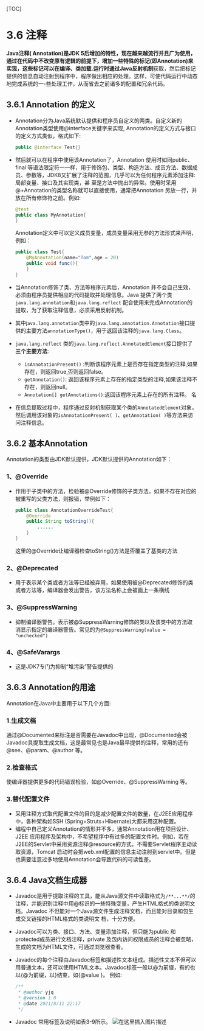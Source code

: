[TOC]

# 3.6 注释

**Java注释( Annotation)**是JDK 5后增加的特性，现在越来越流行并且广为使用，通过在代码中不改变原有逻辑的前提下，增加一些特殊的标记(即Annotation)来实现，这些标记可以在编译、类加载.运行时通过**Java反射机制**获取，然后把标记提供的信息自动注射到程序中，程序做出相应的处理。这样，可使代码运行中动态地完成系统的一-些处理工作，从而省去之前诸多的配置和冗余代码。

## 3.6.1 Annotation 的定义

- Annotation分为Java系统默认提供和程序员自定义的两类。自定义新的Annotation类型使用@interface关键字来实现, Annotation的定义方式与接口的定义方式类似，格式如下:

  ```java
  public @interface Test{}
  ```

- 然后就可以在程序中使用该Annotation了，Annotation 使用时如同public、 final 等语法限定符一一样，用于修饰包、类型、构造方法、成员方法、数据成员、参数等，JDK8又扩展了注释的范围，几乎可以为任何程序元素添加注释:局部变量、接口及其实现类，甚
  至是方法中抛出的异常。使用时采用@+Annotation的类型名称就可以直接使用，通常把Annotation 另放一行，并放在所有修饰符之前。例如:

  ```java
  @test
  public class MyAnnotation{
  }
  ```

  Annotation定义中可以定义成员变量，成员变量采用无参的方法形式来声明，例如：

  ```java
  public class Test{
      @MyAnnotation(name="Tom",age = 20)
      public void func(){
      }
  }
  ```

- 当Annotation修饰了类、方法等程序元素后，Annotation 并不会自己生效，必须由程序员提供相应的代码提取并处理信息。Java 提供了两个类`java.lang.annotation`和`java.lang.reflect` 配合使用来完成Annotation的提取，为了获取注释信息，必须采用反射机制。
- 其中j`ava.lang.annotation`类中的`java.lang.annotation.Annotation`接口提供的主要方法`annotationType()`，用于返回该注释的`java.lang.Class`。
- `java.lang.reflect` 类的`java.lang.reflect.AnnotatedElement`接口提供了**三个主要方法**:
  - `isAnnotationPresent()` :判断该程序元素上是否存在指定类型的注释,如果存在，则返回true,否则返回false。
  - `getAnnotation()`: 返回该程序元素上存在的指定类型的注释,如果该注释不存在，则返回null。
  - `Annotation[] getAnnotations()`:返回该程序元素上存在的所有注释。
    名
- 在信息提取过程中，程序通过反射机制获取某个类的`AnnotatedElement`对象，然后调用该对象的`isAnnotationPresent( )`、`getAnnotation( )`等方法来访问注释信息。

## 3.6.2 基本Annotation

Annotation的类型由JDK默认提供，JDK默认提供的Annotation如下：

### 1、@Override

- 作用于子类中的方法，检验被@Override修饰的子类方法，如果不存在对应的被重写的父类方法，则报错，举例如下：

  ```java
  public class AnnotationOverrideTest{
      @Override
      public String toString(){
          ......
      }
  }
  ```

  这里的@Override让编译器检查toString()方法是否覆盖了基类的方法

### 2、@Deprecated

- 用于表示某个类或者方法等已经被弃用，如果使用被@Deprecated修饰的类或者方法等，编译器会发出警告，该方法名称上会被画上一条横线

### 3、@SuppressWarning

- 抑制编译器警告。表示被@SuppressWarning修饰的类以及该类中的方法取消显示指定的编译器警告。常见的为`@SuppressWarning(value = "unchecked")`

### 4、@SafeVarargs

- 这是JDK7专门为抑制“堆污染”警告提供的

## 3.6.3 Annotation的用途

Annotation在Java中主要用于以下几个方面:
### 1.生成文档
通过@Documented来标注是否需要在Javadoc中出现，@Documented会被Javadoc具提取生成文档，这是最常见也是Java最早提供的注释，常用的还有@see、@param、@author 等。

### 2.检查格式

使编译器提供更多的代码错误检验，如@Override、@SuppressWarning 等。

### 3.替代配置文件

- 采用注释方式取代配置文件的目的是减少配置文件的数量，在J2EE应用程序中，各种架构如SSH (Spring+Struts+Hibernate)大都采用这种配置。
- 编程中自己定义Annotation的情形并不多，通常Annotation用在项目设计、J2EE 应用程序及架构中，不希望程序中有过多的配置文件时。例如，若在J2EE的Servlet中采用资源注释@resource的方式，不需要Servlet程序主动读取资源，Tomcat 启动时会把web.xml配置的信息主动注射到servlet中。但是也需要注意过多地使用Annotation会导致代码的可读性差。

## 3.6.4 Java文档生成器

- Javadoc是用于提取注释的工具，能从Java源文件中读取格式为`/**...**/`的注释，并能识别注释中用@标识的一些特殊变量，产生HTML格式的类说明文档。Javadoc 不但能对一个Java源文件生成注释文档，而且能对目录和包生成交叉链接的HTML格式的类说明文
  档，十分方便。

- Javadoc可以为类、接口、方法、变量添加注释，但只能为public 和protected成员进行文档注释，private 及包内访问权限成员的注释会被忽略，生成的文档为HTML文件，可通过浏览器查看。

- Javadoc的每个注释由Javadoc标签和描述性文本组成。描述性文本不但可以用普通文本，还可以使用HTML文本。Javadoc标签一般以@为前缀，有的也以{@为前缀，以}结束，如{@value }。
  例如:

  ```java
  /**
   * @author yjq
   * @version 1.0
   * @date 2021/8/11 22:17
   */
  ```

- Javadoc 常用标签及说明如表3-9所示。
  ![在这里插入图片描述](https://img-blog.csdnimg.cn/cb11742daaad4513ba700a79997726a1.png?x-oss-process=image/watermark,type_ZmFuZ3poZW5naGVpdGk,shadow_10,text_aHR0cHM6Ly9ibG9nLmNzZG4ubmV0L3dlaXhpbl80NzY5MjY1Mg==,size_16,color_FFFFFF,t_70)

